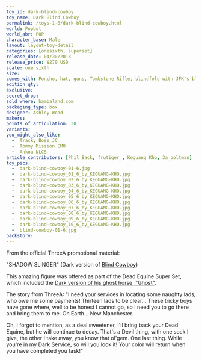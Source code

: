 ```yaml
---
toy_id: dark-blind-cowboy
toy_name: Dark Blind Cowboy
permalink: /toys-1-6/dark-blind-cowboy.html
world: Popbot
world_abr: POP
character_base: Male
layout: layout-toy-detail
categories: [onesixth, superset]
release_date: 04/30/2013
release_price: $270 USD
scale: one sixth
size: 
comes_with: Poncho, hat, guns, Tombstone Rifle, blindfold with JFK's blood, Red Devil sock puppet
edition_qty: 
exclusive:
secret_drop:
sold_where: bambaland.com
packaging_type: box
designer: Ashley Wood
makers: 
points_of_articulation: 30
variants: 
you_might_also_like:
  -  Tracky Boss JC
  -  Tommy Mission EMO
  -  Ankou NLCS
article_contributors: [Phil Back, frutiger_, Keguang Kho, 3a_boltman]
toy_pics:
  -  dark-blind-cowboy-01-6.jpg
  -  dark-blind-cowboy_01_6_by_KEGUANG-KHO.jpg
  -  dark-blind-cowboy_02_6_by_KEGUANG-KHO.jpg
  -  dark-blind-cowboy_03_6_by_KEGUANG-KHO.jpg
  -  dark-blind-cowboy_04_6_by_KEGUANG-KHO.jpg
  -  dark-blind-cowboy_05_6_by_KEGUANG-KHO.jpg
  -  dark-blind-cowboy_06_6_by_KEGUANG-KHO.jpg
  -  dark-blind-cowboy_07_6_by_KEGUANG-KHO.jpg
  -  dark-blind-cowboy_08_6_by_KEGUANG-KHO.jpg
  -  dark-blind-cowboy_09_6_by_KEGUANG-KHO.jpg
  -  dark-blind-cowboy_10_6_by_KEGUANG-KHO.jpg
  -  blind-cowboy-01-6.jpg
backstory:
---
```


From the official ThreeA promotional material:

"SHADOW SLINGER" (Dark version of <a href="/toys-1-6/blink-cowboy.html">Blind Cowboy</a>)

This amazing figure was offered as part of the Dead Equine Super Set, which included the <a href="/toys-1-6/dark-ghost-horse.html">Dark version of his ghost horse, "Ghost"</a>.


The story from ThreeA:
"I need your services in locating some naughty lads, who owe me some payments! Thirteen lads to be clear... These tricky boys have gone where, well to be honest I cannot go, so I need you to go there and bring them to me. On Earth... New Manchester.

Oh, I forgot to mention, as a deal sweetener, I'll bring back your Dead Equine, but he will continue to decay. That's a Devil thing, with one sock I give, the other I take away, you know that ol'gem. One last thing. While you're in my Dark Service, so will you look it! Your color will return when you have completed you task!"